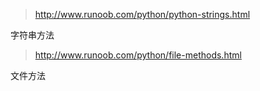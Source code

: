 > http://www.runoob.com/python/python-strings.html

字符串方法

> http://www.runoob.com/python/file-methods.html

文件方法
